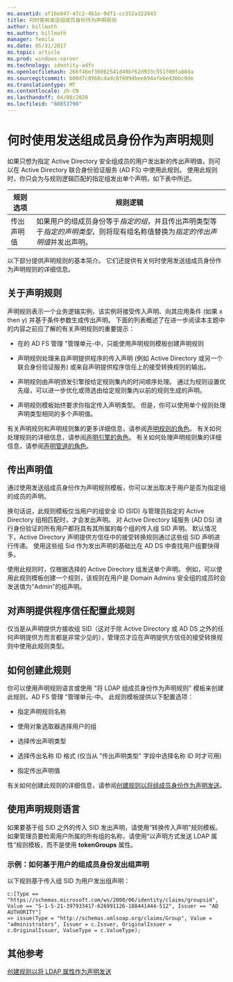 ```yaml
---
ms.assetid: af16e847-47c2-461e-9df1-cc352a322043
title: 何时使用发送组成员身份作为声明规则
author: billmath
ms.author: billmath
manager: femila
ms.date: 05/31/2017
ms.topic: article
ms.prod: windows-server
ms.technology: identity-adfs
ms.openlocfilehash: 266f46ef30082541d49bf62d933c551f00fa08da
ms.sourcegitcommit: b00d7c8968c4adc8f699dbee694afe6ed36bc9de
ms.translationtype: MT
ms.contentlocale: zh-CN
ms.lasthandoff: 04/08/2020
ms.locfileid: "80853790"
---
```

# <a name="when-to-use-a-send-group-membership-as-a-claim-rule"></a>何时使用发送组成员身份作为声明规则
如果只想为指定 Active Directory 安全组成员的用户发出新的传出声明值，则可以在 Active Directory 联合身份验证服务 \(AD FS\) 中使用此规则。 使用此规则时，你只会为与规则逻辑匹配的指定组发出单个声明，如下表中所述。  
  
|规则选项|规则逻辑|  
|---------------|--------------|  
|传出声明值|如果用户的组成员身份等于*指定的组*，并且传出声明类型等于*指定的声明类型*，则将现有组名称值替换为*指定的传出声明值*并发出声明。|  
  
以下部分提供声明规则的基本简介。 它们还提供有关何时使用发送组成员身份作为声明规则的详细信息。  
  
## <a name="about-claim-rules"></a>关于声明规则  
声明规则表示一个业务逻辑实例，该实例将接受传入声明、向其应用条件 \(如果 x then y\) 并基于条件参数生成传出声明。 下面的列表概述了在进一步阅读本主题中的内容之前应了解的有关声明规则的重要提示：  
  
-   在的 AD FS 管理 "管理单元\-中，只能使用声明规则模板创建声明规则  
  
-   声明规则处理来自声明提供程序的传入声明 \(例如 Active Directory 或另一个联合身份验证服务\) 或来自声明提供程序信任上的接受转换规则的输出。  
  
-   声明规则由声明颁发引擎按给定规则集内的时间顺序处理。 通过为规则设置优先级，可以进一步优化或筛选由给定规则集内以前的规则生成的声明。  
  
-   声明规则模板始终要求你指定传入声明类型。 但是，你可以使用单个规则处理声明类型相同的多个声明值。  
  
有关声明规则和声明规则集的更多详细信息，请参阅[声明规则的角色](The-Role-of-Claim-Rules.md)。 有关如何处理规则的详细信息，请参阅[声明引擎的角色](The-Role-of-the-Claims-Engine.md)。 有关如何处理声明规则集的详细信息，请参阅[声明管道的角色](The-Role-of-the-Claims-Pipeline.md)。  
  
## <a name="outgoing-claim-value"></a>传出声明值  
通过使用发送组成员身份作为声明规则模板，你可以发出取决于用户是否为指定组的成员的声明。  
  
换句话说，此规则模板仅当用户的组安全 ID \(SID\) 与管理员指定的 Active Directory 组相匹配时，才会发出声明。 对 Active Directory 域服务 \(AD DS\) 进行身份验证的所有用户都将具有其所属的每个组的传入组 SID 声明。 默认情况下，Active Directory 声明提供方信任中的接受转换规则通过这些组 SID 声明进行传递。 使用这些组 Sid 作为发出声明的基础比在 AD DS 中查找用户组要快得多。  
  
使用此规则时，仅根据选择的 Active Directory 组发送单个声明。 例如，可以使用此规则模板创建一个规则，该规则在用户是 Domain Admins 安全组的成员时会发送值为“Admin”的组声明。  
  
## <a name="configuring-this-rule-on-a-claims-provider-trust"></a>对声明提供程序信任配置此规则  
仅当是从声明提供方接收组 SID（这对于除 Active Directory 或 AD DS 之外的任何声明提供方而言都是非常少见的），管理员才应在声明提供方信任的接受转换规则中使用此规则类型。  
  
## <a name="how-to-create-this-rule"></a>如何创建此规则  
你可以使用声明规则语言或使用 "将 LDAP 组成员身份作为声明规则" 模板来创建此规则，AD FS 管理 "管理单元\-中。 此规则模板提供以下配置选项：  
  
-   指定声明规则名称  
  
-   使用对象选取器选择用户的组  
  
-   选择传出声明类型  
  
-   选择传出名称 ID 格式 \(仅当从 "传出声明类型" 字段中选择名称 ID 时才可用\)  
  
-   指定传出声明值  
  
有关如何创建此规则的详细信息，请参阅[创建规则以将组成员身份作为声明发送](https://technet.microsoft.com/library/ee913569.aspx)。  
  
## <a name="using-the-claim-rule-language"></a>使用声明规则语言  
如果要基于组 SID 之外的传入 SID 发出声明，请使用“转换传入声明”规则模板。 如果管理员要检索用户所属的所有组的名称，请使用“以声明方式发送 LDAP 属性”规则模板，而不是使用 **tokenGroups** 属性。  
  
### <a name="example-how-to-issue-group-claims-based-on-the-users-group-membership"></a>示例：如何基于用户的组成员身份发出组声明  
以下规则基于传入组 SID 为用户发出组声明：  
  
```  
c:[Type == "https://schemas.microsoft.com/ws/2008/06/identity/claims/groupsid", Value == "S-1-5-21-397933417-626991126-188441444-512", Issuer == "AD AUTHORITY"]  
=> issue(Type = "http://schemas.xmlsoap.org/claims/Group", Value = "administrators", Issuer = c.Issuer, OriginalIssuer = c.OriginalIssuer, ValueType = c.ValueType);  
```  
  
## <a name="additional-references"></a>其他参考  
[创建规则以将 LDAP 属性作为声明发送](https://technet.microsoft.com/library/dd807115.aspx)  
  


